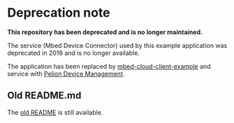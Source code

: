 # Deprecation note

**This repository has been deprecated and is no longer maintained.**

The service (Mbed Device Connector) used by this example application was deprecated in 2018 and is no longer available.

The application has been replaced by [mbed-cloud-client-example](https://github.com/ARMmbed/mbed-cloud-client-example) and service with [Pelion Device Management](https://cloud.mbed.com/docs/current/welcome/index.html).

## Old README.md

The [old README](README-old.md) is still available.
